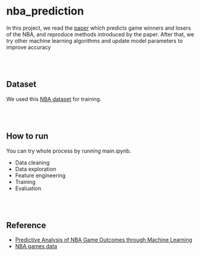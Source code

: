 # nba_prediction
In this project, we read the [paper](https://dl.acm.org/doi/pdf/10.1145/3635638.3635646) which predicts game winners and losers of the NBA, and reproduce methods introduced by the paper. After that, we try other machine learning algorithms and update model parameters to improve accuracy

<br></br>

## Dataset
We used this [NBA dataset](https://www.kaggle.com/datasets/nathanlauga/nba-games?resource=download) for training.

<br></br>

## How to run
You can try whole process by running main.ipynb.
- Data cleaning
- Data exploration
- Feature engineering
- Training
- Evaluation

<br></br>

## Reference
- [Predictive Analysis of NBA Game Outcomes through Machine Learning](https://dl.acm.org/doi/pdf/10.1145/3635638.3635646)
- [NBA games data](https://www.kaggle.com/datasets/nathanlauga/nba-games?resource=download)
